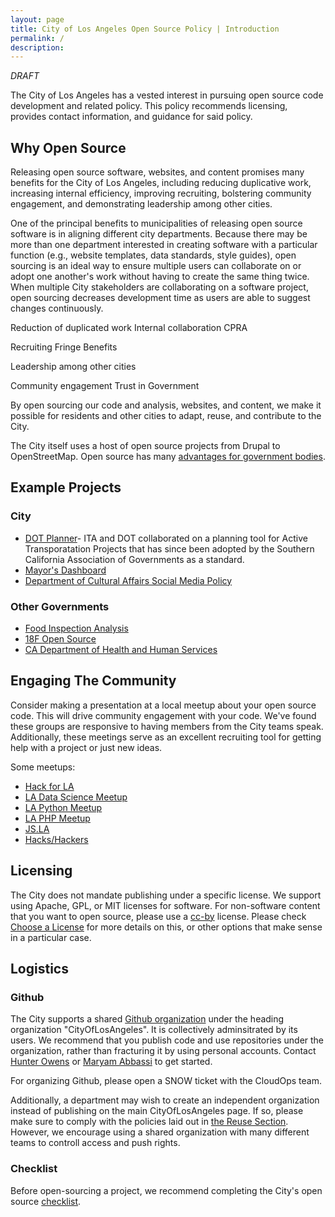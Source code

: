 ```yaml
---
layout: page
title: City of Los Angeles Open Source Policy | Introduction
permalink: /
description: 
---
```

*DRAFT*

The City of Los Angeles has a vested interest in pursuing open source code development and related policy. This policy recommends licensing, provides contact information, and guidance for said policy. 

## Why Open Source 

Releasing open source software, websites, and content promises many benefits for the City of Los Angeles, including reducing duplicative work, increasing internal efficiency, improving recruiting, bolstering community engagement, and demonstrating leadership among other cities. 

One of the principal benefits to municipalities of releasing open source software is in aligning different city departments. Because there may be more than one department interested in creating software with a particular function (e.g., website templates, data standards, style guides), open sourcing is an ideal way to ensure multiple users can collaborate on or adopt one another's work without having to create the same thing twice. When multiple City stakeholders are collaborating on a software project, open sourcing decreases development time as users are able to suggest changes continuously.  

Reduction of duplicated work
Internal collaboration
CPRA

Recruiting
Fringe Benefits

Leadership among other cities

Community engagement
Trust in Government

By open sourcing our code and analysis, websites, and content, we make it possible for residents and other cities to adapt, reuse, and contribute to the City. 

The City itself uses a host of open source projects from Drupal to OpenStreetMap. Open source has many [advantages for government bodies](http://www.govtech.com/opinion/6-Benefits-of-Using-Open-Source-Software-in-Government.html). 

## Example Projects 
### City 
* [DOT Planner](https://github.com/datala/dot-planner)- ITA and DOT collaborated on a planning tool for Active Transporatation Projects that has since been adopted by the Southern California Association of Governments as a standard. 
* [Mayor's Dashboard](https://github.com/datala/bradley-tower)
* [Department of Cultural Affairs Social Media Policy](https://github.com/dcadigital)

### Other Governments
* [Food Inspection Analysis](https://github.com/Chicago/food-inspections-evaluation)
* [18F Open Source](https://github.com/)
* [CA Department of Health and Human Services](https://github.com/chhsdata)

## Engaging The Community 
Consider making a presentation at a local meetup about your open source code. This will drive community engagement with your code. We've found these groups are responsive to having members from the City teams speak. Additionally, these meetings serve as an excellent recruiting tool for getting help with a project or just new ideas.

Some meetups: 

* [Hack for LA](http://hackforla.org) 
* [LA Data Science Meetup](https://www.meetup.com/RMDS_LA/) 
* [LA Python Meetup](https://www.meetup.com/socalpython/)
* [LA PHP Meetup](https://www.meetup.com/laphpdev/)
* [JS.LA](http://js.la/)
* [Hacks/Hackers]()

## Licensing
The City does not mandate publishing under a specific license. We support using Apache, GPL, or MIT licenses for software. For non-software content that you want to open source, please use a [cc-by](https://choosealicense.com/non-software/) license. Please check [Choose a License](https://choosealicense.com/) for more details on this, or other options that make sense in a particular case.

## Logistics 
### Github
The City supports a shared [Github organization](https://github.com/CityOfLosAngeles) under the heading organization "CityOfLosAngeles". It is collectively adminsitrated by its users. We recommend that you publish code and use repositories under the organization, rather than fracturing it by using personal accounts. Contact [Hunter Owens](mailto://hunter.owens@lacity.org) or [Maryam Abbassi](mailto://maryam.abbassi@lacity.org) to get started. 

For organizing Github, please open a SNOW ticket with the CloudOps team. 

Additionally, a department may wish to create an independent organization instead of publishing on the main CityOfLosAngeles page. If so, please make sure to comply with the policies laid out in [the Reuse Section](./reuse.html). However, we encourage using a shared organization with many different teams to controll access and push rights. 

### Checklist
Before open-sourcing a project, we recommend completing the City's open source [checklist](./checklist.md).
